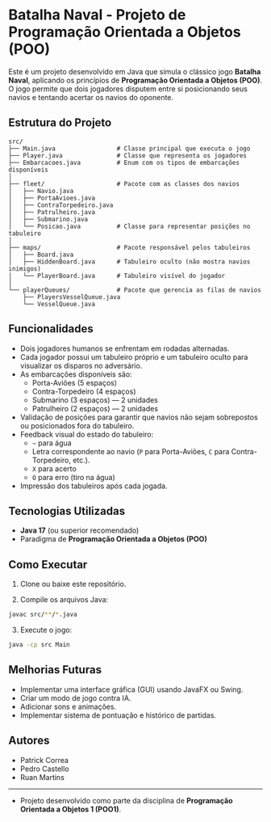 
# Batalha Naval - Projeto de Programação Orientada a Objetos (POO)

Este é um projeto desenvolvido em Java que simula o clássico jogo **Batalha Naval**, aplicando os princípios de **Programação Orientada a Objetos (POO)**. O jogo permite que dois jogadores disputem entre si posicionando seus navios e tentando acertar os navios do oponente.

## Estrutura do Projeto

```
src/
├── Main.java                 # Classe principal que executa o jogo
├── Player.java               # Classe que representa os jogadores
├── Embarcacoes.java          # Enum com os tipos de embarcações disponíveis
│
├── fleet/                    # Pacote com as classes dos navios
│   ├── Navio.java
│   ├── PortaAvioes.java
│   ├── ContraTorpedeiro.java
│   ├── Patrulheiro.java
│   ├── Submarino.java
│   └── Posicao.java          # Classe para representar posições no tabuleiro
│
├── maps/                     # Pacote responsável pelos tabuleiros
│   ├── Board.java
│   ├── HiddenBoard.java      # Tabuleiro oculto (não mostra navios inimigos)
│   └── PlayerBoard.java      # Tabuleiro visível do jogador
│
└── playerQueues/             # Pacote que gerencia as filas de navios
    ├── PlayersVesselQueue.java
    └── VesselQueue.java
```

## Funcionalidades

- Dois jogadores humanos se enfrentam em rodadas alternadas.
- Cada jogador possui um tabuleiro próprio e um tabuleiro oculto para visualizar os disparos no adversário.
- As embarcações disponíveis são:
  - Porta-Aviões (5 espaços)
  - Contra-Torpedeiro (4 espaços)
  - Submarino (3 espaços) — 2 unidades
  - Patrulheiro (2 espaços) — 2 unidades
- Validação de posições para garantir que navios não sejam sobrepostos ou posicionados fora do tabuleiro.
- Feedback visual do estado do tabuleiro:
  - `~` para água
  - Letra correspondente ao navio (`P` para Porta-Aviões, `C` para Contra-Torpedeiro, etc.).
  - `X` para acerto
  - `O` para erro (tiro na água)
- Impressão dos tabuleiros após cada jogada.

## Tecnologias Utilizadas

- **Java 17** (ou superior recomendado)
- Paradigma de **Programação Orientada a Objetos (POO)**

## Como Executar

1. Clone ou baixe este repositório.

2. Compile os arquivos Java:

```bash
javac src/**/*.java
```

3. Execute o jogo:

```bash
java -cp src Main
```

## Melhorias Futuras

- Implementar uma interface gráfica (GUI) usando JavaFX ou Swing.
- Criar um modo de jogo contra IA.
- Adicionar sons e animações.
- Implementar sistema de pontuação e histórico de partidas.

## Autores
- Patrick Correa
- Pedro Castello
- Ruan Martins

---

- Projeto desenvolvido como parte da disciplina de **Programação Orientada a Objetos 1 (POO1)**.
